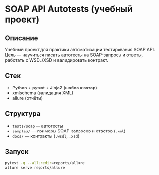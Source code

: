 # SOAP API Autotests (учебный проект)

## Описание
Учебный проект для практики автоматизации тестирования SOAP API.  
Цель — научиться писать автотесты на SOAP-запросы и ответы, работать с WSDL/XSD и валидировать контракт.

## Стек
- Python + pytest + Jinja2 (шаблонизатор)
- xmlschema (валидация XML)
- allure (отчёты)

## Структура
- `tests/soap` — автотесты
- `samples/` — примеры SOAP-запросов и ответов (`.xml`)
- `docs/` — контракты (`.wsdl`, `.xsd`)

## Запуск
```bash
pytest -q --alluredir=reports/allure
allure serve reports/allure
